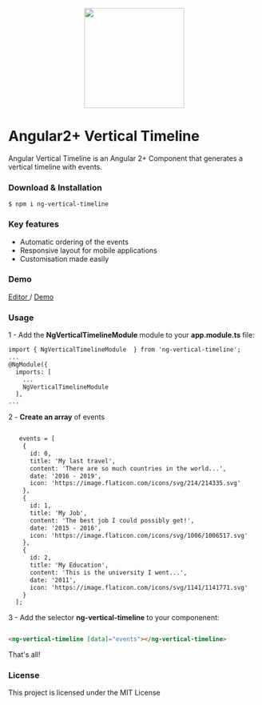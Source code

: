 <p align="center"><img src="https://gitlab.com/stephen.bruere/ng-vertical-timeline/raw/master/src/assets/images/logo.png" height="200"/></p>

# Angular2+ Vertical Timeline

<p> Angular Vertical Timeline is an Angular 2+ Component that generates a vertical timeline with events. </p>

<h3> Download & Installation </h3>

```shell
$ npm i ng-vertical-timeline
```

<h3> Key features </h3>

<ul>
  <li>Automatic ordering of the events</li>
  <li>Responsive layout for mobile applications</li>
  <li>Customisation made easily</li>
</ul>

<h3> Demo</h3>

<a href="https://stackblitz.com/edit/ng-vertical-timeline"> Editor </a> / <a href="https://ng-vertical-timeline.stackblitz.io"> Demo </a>

<h3> Usage </h3>

1 - Add the <b>NgVerticalTimelineModule</b> module to your <b>app.module.ts</b> file:

```html
import { NgVerticalTimelineModule  } from 'ng-vertical-timeline';
...
@NgModule({
  imports: [
    ...
    NgVerticalTimelineModule
  ],
...
```

2 - <b>Create an array</b> of events

```html

   events = [
    {
      id: 0,
      title: 'My last travel',
      content: 'There are so much countries in the world...',
      date: '2016 - 2019',
      icon: 'https://image.flaticon.com/icons/svg/214/214335.svg'
    },
    {
      id: 1,
      title: 'My Job',
      content: 'The best job I could possibly get!',
      date: '2015 - 2016',
      icon: 'https://image.flaticon.com/icons/svg/1006/1006517.svg'
    },
    {
      id: 2,
      title: 'My Education',
      content: 'This is the university I went...',
      date: '2011',
      icon: 'https://image.flaticon.com/icons/svg/1141/1141771.svg'
    }
  ];

```

3 - Add the selector <b>ng-vertical-timeline</b> to your componenent:

```html

<ng-vertical-timeline [data]="events"></ng-vertical-timeline>

```

That's all!

<h3>License</h3>

This project is licensed under the MIT License
